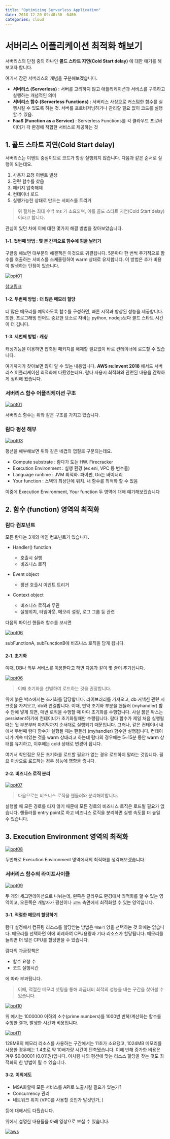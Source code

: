 ```yaml
---
title: "Optimizing Serverless Application"
date: 2018-12-20 09:40:30 -0400
categories: cloud
---
```

# 서버리스 어플리케이션 최적화 해보기

서버리스의 단점 중의 하나인 **콜드 스타트 지연(Cold Start delay)** 에 대한 얘기를 해보고자 합니다.

여기서 잠깐 서버리스의 개념을 구분해보겠습니다.

- **서버리스 (Serverless)** : 서버를 고려하지 않고 애플리케이션과 서비스를 구축하고 실행하는 개념적인 의미
- **서버리스 함수 (Serverless Functions)** : 서버리스 사상으로 커스텀한 함수를 실행시킬 수 있도록 하는 것. 서버를 프로비저닝하거나 관리할 필요 없이 코드를 실행할 수 있음.
- **FaaS (Function as a Service)** : Serverless Functions를 각 클라우드 프로바이더가 각 환경에 적합한 서비스로 제공하는 것

## 1. 콜드 스타트 지연(Cold Start delay)

서버리스는 이벤트 중심이므로 코드가 항상 실행되지 않습니다. 다음과 같은 순서로 실행이 되는데요.

1. 사용자 요청 이벤트 발생
2. 관련 함수를 찾음
3. 패키지 압축해제
4. 컨테이너 로드
5. 실행가능한 상태로 만드는 서비스를 트리거

> 위 절차는 최대 수백 ms 가 소요되며, 이를 콜드 스타트 지연(Cold Start delay)이라고 합니다.

관심이 있던 차에 이에 대한 몇가지 해결 방법을 찾아보았습니다.

#### 1-1. 첫번째 방법 : 몇 분 간격으로 함수에 핑을 날리기

구글링 해보면 대부분의 해결책은 이것으로 귀결됩니다.
5분마다 한 번씩 주기적으로 함수를 호출하는 서비스를 스케줄링하여 warm 상태로 유지합니다. 이 방법은 추가 비용이 발생하는 단점이 있습니다.

[![opt01](https://cdn-images-1.medium.com/max/1600/1*qIb1MTRQymx1a-Z7uvC9lg.png)]()


[참고링크](https://medium.com/@sanghee/aws-%ED%98%84%EC%9E%AC-%EC%83%81%ED%83%9C-%ED%8C%8C%EC%95%85%ED%95%98%EA%B8%B0-7e82e8a1a27f)


#### 1-2. 두번째 방법 : 더 많은 메모리 할당

더 많은 메모리를 예약하도록 함수를 구성하면, 빠른 시작과 향상된 성능을 제공합니다. 또한, 프로그래밍 언어도 중요한 요소로 자바는 python, nodejs보다 콜드 스타트 시간이 더 깁니다.

#### 1-3. 세번째 방법 : 캐싱

캐싱기능을 이용하면 압축된 패키지를 해제할 필요없이 바로 컨테이너에 로드할 수 있습니다.

여기까지가 찾아보면 많이 알 수 있는 내용입니다.
**AWS re:Invent 2018** 에서도 서버리스 어플리케이션 최적화에 다뤘었는데요. 람다 사용시 최적화와 관련된 내용을 간략하게 정리해 봤습니다.

### 서버리스 함수 어플리케이션 구조

[![opt01](https://github.com/jmyung/jmyung.github.io/blob/master/assets/images/lambda_opt_01.png?raw=true)]()

서버리스 함수는 위와 같은 구조를 가지고 있습니다.


### 람다 펑션 해부

[![opt03](https://github.com/jmyung/jmyung.github.io/blob/master/assets/images/lambda_opt_03.png?raw=true)]()

펑션을 해부해보면 위와 같은 네겹의 껍질로 구분되는데요.

- Compute substrate : 람다가 도는 HW. Firecracker
- Execution Environment : 실행 환경 (ex eni, VPC 등 변수들)
- Language runtime : JVM 최적화. 파이썬, Go는 바이너리
- Your function : 스택의 최상단에 위치. 내 함수를 최적화 할 수 있음

이중에 Execution Environment, Your function 두 영역에 대해 얘기해보겠습니다

## 2. 함수 (function) 영역의 최적화

### 람다 컴포넌트

모든 람다는 3개의 메인 컴포넌트가 있습니다.

- Handler() function
  - 호출시 실행
  - 비즈니스 로직

- Event object
  - 펑션 호출시 이벤트 트리거

- Context object
  - 비즈니스 로직과 무관
  - 실행위치, 타임아웃, 메모리 설정, 로그 그룹 등 관련

다음의 파이선 핸들러 함수를 보시면

[![opt06](https://github.com/jmyung/jmyung.github.io/blob/master/assets/images/lambda_opt_05.png?raw=true)]()

subFunctionA, subFunctionB에 비즈니스 로직을 담게 됩니다.

#### 2-1. 초기화

이때, DB나 외부 서비스를 이용한다고 하면 다음과 같이 몇 줄이 추가됩니다.

[![opt06](https://github.com/jmyung/jmyung.github.io/blob/master/assets/images/lambda_opt_06.png?raw=true)]()

> 이때 초기화를 선별하여 로드하는 것을 권장합니다.

위에 붉은 박스에서는 초기화를 담당합니다. 라이브러리를 가져오고, db 커넥션 관련 시크릿을 가져오고, db와 연결합니다. 이때, 만약 초기화 부분을 핸들러 (myhandler) 함수 안에 넣게 되면, 매번 로직을 수행할 때 마다 초기화를 수행합니다. 사실 붉은 박스는 persistent하기에 컨테이너가 초기화될때만 수행됩니다. 람다 함수가 제일 처음 실행될 때는 윗 부분부터 마지막까지 순서대로 실행되기 때문입니다. 그러나, 같은 컨테이너 내에서 두번째 람다 함수가 실행될 때는 핸들러 (myhandler) 함수만 실행됩니다. 컨테이너가 계속 떠있는 것을 warm 상태라고 하는데 람다의 경우에는 5~15분 동안 warm 상태를 유지하고, 이후에는 cold 상태로 변경이 됩니다.

여기서 착안점은 모든 초기화를 로드할 필요가 없는 경우 로드하지 말라는 것입니다. 필요 이상으로 로드하는 경우 성능에 영향을 줍니다.

#### 2-2. 비즈니스 로직 분리

[![opt07](https://github.com/jmyung/jmyung.github.io/blob/master/assets/images/lambda_opt_07.png?raw=true)]()

> 다음으로는 비즈니스 로직을 핸들러와 분리해야합니다.

실행할 때 모든 경로를 타지 않기 때문에 모든 경로의 비즈니스 로직은 로드될 필요가 없습니다. 핸들러를 entry point로 하고 비즈니스 로직을 분리하면 실행 속도를 더 높일 수 있습니다.

## 3. Execution Environment 영역의 최적화

[![opt08](https://github.com/jmyung/jmyung.github.io/blob/master/assets/images/lambda_opt_08.png?raw=true)]()

두번째로 Execution Environment 영역에서의 최적화를 생각해보겠습니다.

### 서버리스 함수의 라이프사이클

[![opt09](https://github.com/jmyung/jmyung.github.io/blob/master/assets/images/lambda_opt_09.png?raw=true)]()

두 개의 세그먼테이션으로 나뉘는데, 왼쪽은 클라우드 환경에서 최적화를 할 수 있는 영역이고, 오른쪽은 개발자가 펑션이나 코드 측면에서 최적화할 수 있는 영역입니다.

#### 3-1. 적절한 메모리 할당하기

람다 설정에서 컴퓨팅 리소스를 할당받는 방법은 `메모리` 양을 선택하는 것 외에는 없습니다. 메모리를 선택하면 이에 비례하여 CPU용량과 기타 리소스가 할당됩니다. 메모리를 늘리면 더 많은 CPU를 할당받을 수 있습니다.

람다의 과금정책은

- 함수 요청 수
- 코드 실행시간

에 따라 부과됩니다.

> 이때, 적절한 메모리 셋팅을 통해 과금대비 최적의 성능을 내는 구간을 찾아볼 수 있습니다.

[![opt10](https://github.com/jmyung/jmyung.github.io/blob/master/assets/images/lambda_opt_10.png?raw=true)]()

위 예시는 1000000 이하의 소수(prime numbers)를 1000번 반복/계산하는 함수를 수행한 결과, 발생한 시간과 비용입니다.

[![opt11](https://github.com/jmyung/jmyung.github.io/blob/master/assets/images/lambda_opt_11.png?raw=true)]()

128MB의 메모리 리소스를 사용하는 구간에서는 11초가 소요됐고, 1024MB 메모리를 사용한 경우에는 1.4초로 약 10배가량 시간이 단축됐습니다. 이에 반해 증가한 비용은 겨우 $0.00001 (0.011원)입니다. 이처럼 나의 펑션에 맞는 리소스 할당을 찾는 것도 최적화의 한 방법이 될 수 있습니다.


#### 3-2. 이외에도

- MSA화할때 모든 서비스를 API로 노출시킬 필요가 있는가?
- Concurrency 관리
- 네트워크 위치 (VPC를 사용할 것인가 말것인가, )

등에 대해서도 다뤘습니다.

위에서 설명한 내용들을 아래 영상으로 보실 수 있습니다.

[![aws](http://img.youtube.com/vi/sSSMTSn2xmA/0.jpg)](https://youtu.be/sSSMTSn2xmA)
